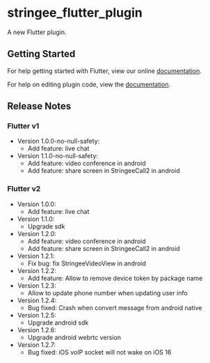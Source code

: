 # stringee_flutter_plugin

A new Flutter plugin.

## Getting Started

For help getting started with Flutter, view our online
[documentation](https://flutter.io/).

For help on editing plugin code, view
the [documentation](https://flutter.io/developing-packages/#edit-plugin-package).

## Release Notes

### Flutter v1

- Version 1.0.0-no-null-safety:
  + Add feature: live chat
- Version 1.1.0-no-null-safety:
  + Add feature: video conference in android
  + Add feature: share screen in StringeeCall2 in android

### Flutter v2

- Version 1.0.0:
  + Add feature: live chat
- Version 1.1.0:
  + Upgrade sdk
- Version 1.2.0:
  + Add feature: video conference in android
  + Add feature: share screen in StringeeCall2 in android
- Version 1.2.1:
  + Fix bug: fix StringeeVideoView in android
- Version 1.2.2:
  + Add feature: Allow to remove device token by package name  
- Version 1.2.3:
  + Allow to update phone number when updating user info
- Version 1.2.4:
  + Bug fixed: Crash when convert message from android native
- Version 1.2.5:
  + Upgrade android sdk
- Version 1.2.6:
  + Upgrade android webrtc version
- Version 1.2.7:
  + Bug fixed: iOS voIP socket will not wake on iOS 16